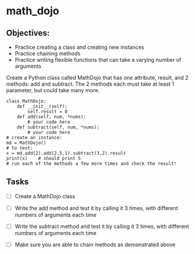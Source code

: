 # math_dojo

## Objectives:

- Practice creating a class and creating new instances
- Practice chaining methods
- Practice writing flexible functions that can take a varying number of arguments

Create a Python class called MathDojo that has one attribute, result, and 2 methods: add and subtract. The 2 methods each must take at least 1 parameter, but could take many more.

```
class MathDojo:
    def __init__(self):
    	self.result = 0
    def add(self, num, *nums):
    	# your code here
    def subtract(self, num, *nums):
    	# your code here
# create an instance:
md = MathDojo()
# to test:
x = md.add(2).add(2,5,1).subtract(3,2).result
print(x)	# should print 5
# run each of the methods a few more times and check the result!
```

## Tasks

- [ ] Create a MathDojo class

- [ ] Write the add method and test it by calling it 3 times, with different numbers of arguments each time

- [ ] Write the subtract method and test it by calling it 3 times, with different numbers of arguments each time

- [ ] Make sure you are able to chain methods as demonstrated above
